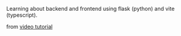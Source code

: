 Learning about backend and frontend using flask (python) and vite (typescript).

from [video tutorial](https://youtu.be/tWHXaSC2T_s)